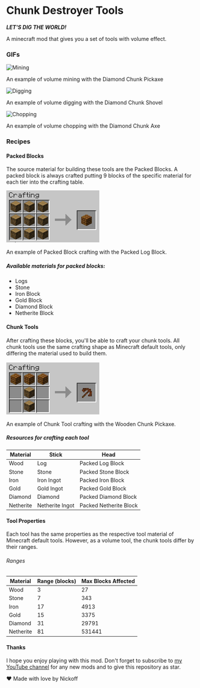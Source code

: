 # Chunk Destroyer Tools

**_LET'S DIG THE WORLD!_**

A minecraft mod that gives you a set of tools with volume effect.

### GIFs

![Mining](https://github.com/Nickoff-Devspace/ChunkDestroyerTools/blob/dev/screenshots/pickaxe.png)

An example of volume mining with the Diamond Chunk Pickaxe

![Digging](https://github.com/Nickoff-Devspace/ChunkDestroyerTools/blob/dev/screenshots/shovel.png)

An example of volume digging with the Diamond Chunk Shovel

![Chopping](https://github.com/Nickoff-Devspace/ChunkDestroyerTools/blob/dev/screenshots/shovel.png)

An example of volume chopping with the Diamond Chunk Axe

### Recipes

#### Packed Blocks

The source material for building these tools are the Packed Blocks. A packed block is always crafted putting 9 blocks of the specific material for each tier into the crafting table.

![Packed Block Crafting](https://github.com/Nickoff-Devspace/ChunkDestroyerTools/blob/dev/screenshots/packed_crafting.png)

An example of Packed Block crafting with the Packed Log Block.

##### Available materials for packed blocks:

- Logs
- Stone
- Iron Block
- Gold Block
- Diamond Block
- Netherite Block

#### Chunk Tools

After crafting these blocks, you'll be able to craft your chunk tools. All chunk tools use the same crafting shape as Minecraft default tools, only differing the material used to build them. 


![Chunk Tool Crafting](https://github.com/Nickoff-Devspace/ChunkDestroyerTools/blob/dev/screenshots/pickaxe_crafting.png)

An example of Chunk Tool crafting with the Wooden Chunk Pickaxe.

##### Resources for crafting each tool

| Material | Stick | Head |
| ---- | ----- | ---- |
| Wood | Log | Packed Log Block |
| Stone | Stone | Packed Stone Block |
| Iron | Iron Ingot | Packed Iron Block |
| Gold | Gold Ingot | Packed Gold Block |
| Diamond | Diamond | Packed Diamond Block |
| Netherite | Netherite Ingot | Packed Netherite Block | 
      
#### Tool Properties

Each tool has the same properties as the respective tool material of Minecraft default tools. However, as a volume tool, the chunk tools differ by their ranges.

###### Ranges

| Material | Range (blocks) | Max Blocks Affected |
| -------- | -------------- | ------------------- |
| Wood | 3 | 27 |
| Stone | 7 | 343 |
| Iron | 17 | 4913 |
| Gold | 15 | 3375 |
| Diamond | 31 | 29791 |
| Netherite| 81 | 531441 |

#### Thanks

I hope you enjoy playing with this mod. Don't forget to subscribe to [my YouTube channel](https://www.youtube.com/c/Acreditesequisernickoff/videos) for any new mods and to give this repository as star.


❤️ Made with love by Nickoff